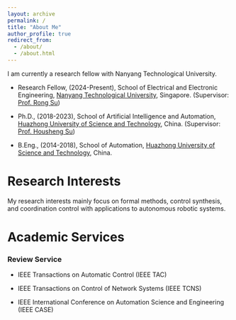 ```yaml
---
layout: archive
permalink: /
title: "About Me"
author_profile: true
redirect_from: 
  - /about/
  - /about.html
---
```

I am currently a research fellow with Nanyang Technological University. 

<ul>
<li><p>Research Fellow, (2024-Present), School of Electrical and Electronic Engineering,
<a href="https://www.ntu.edu.sg/">Nanyang Technological University</a>, Singapore. (Supervisor: <a href="https://personal.ntu.edu.sg/rsu/Home.htm">Prof. Rong Su</a>)</p>
</li>
<li><p>Ph.D., (2018-2023),  School of Artificial Intelligence and Automation, 
<a href="https://www.hust.edu.cn/">Huazhong University of Science and Technology</a>, China. (Supervisor: <a href="https://aia.hust.edu.cn/info/1211/4824.htm">Prof. Housheng Su</a>)</p>
</li>
<li><p>B.Eng., (2014-2018), School of Automation,
<a href="http://www.hust.edu.cn/">Huazhong University of Science and Technology</a>, China.</p>
</li>
</ul>

Research Interests
======
My research interests mainly focus on formal methods, control synthesis, and coordination control with applications to autonomous robotic systems.


Academic Services
======
<h3>Review Service </h3>
<ul>
<li><p>IEEE Transactions on Automatic Control (IEEE TAC)</p></li>
<li><p>IEEE Transactions on Control of Network Systems (IEEE TCNS)</p></li>
<li><p>IEEE International Conference on Automation Science and Engineering (IEEE CASE)</p></li>
</ul>



















